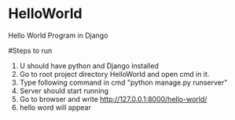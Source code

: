 # HelloWorld
Hello World Program in Django

#Steps to run
1. U should have python and Django installed
2. Go to root project directory HelloWorld and open cmd in it.
3. Type following command in cmd "python manage.py runserver"
4. Server should start running
5. Go to browser and write http://127.0.0.1:8000/hello-world/
5. hello word will appear
